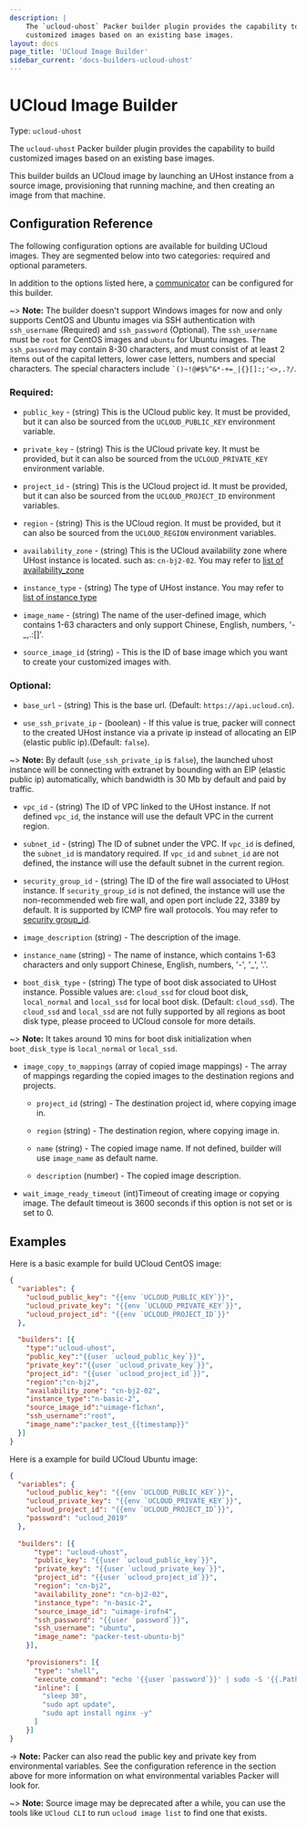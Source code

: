 ```yaml
---
description: |
    The `ucloud-uhost` Packer builder plugin provides the capability to build
    customized images based on an existing base images.
layout: docs
page_title: 'UCloud Image Builder'
sidebar_current: 'docs-builders-ucloud-uhost'
---
```


# UCloud Image Builder

Type: `ucloud-uhost`

The `ucloud-uhost` Packer builder plugin provides the capability to build
customized images based on an existing base images.

This builder builds an UCloud image by launching an UHost instance from a source image,
provisioning that running machine, and then creating an image from that machine.

## Configuration Reference

The following configuration options are available for building UCloud images. They are
segmented below into two categories: required and optional parameters.

In addition to the options listed here, a
[communicator](../templates/communicator.html) can be configured for this
builder.

\~&gt; **Note:** The builder doesn't support Windows images for now and only supports CentOS and Ubuntu images via SSH authentication with `ssh_username` (Required) and `ssh_password` (Optional).  The `ssh_username` must be `root` for CentOS images and `ubuntu` for Ubuntu images. The `ssh_password` may contain 8-30 characters, and must consist of at least 2 items out of the capital letters, lower case letters, numbers and special characters. The special characters include <code>`()~!@#$%^&*-+=_|{}\[]:;'<>,.?/</code>.

### Required:

-   `public_key` - (string) This is the UCloud public key. It must be provided, but it can also be sourced from the `UCLOUD_PUBLIC_KEY` environment variable.

-   `private_key` - (string) This is the UCloud private key. It must be provided, but it can also be sourced from the `UCLOUD_PRIVATE_KEY` environment variable.
  
-   `project_id` - (string) This is the UCloud project id. It must be provided, but it can also be sourced from the `UCLOUD_PROJECT_ID` environment variables.

-   `region` - (string) This is the UCloud region. It must be provided, but it can also be sourced from the `UCLOUD_REGION` environment variables.
  
-   `availability_zone` - (string) This is the UCloud availability zone where UHost instance is located. such as: `cn-bj2-02`. You may refer to [list of availability_zone](https://docs.ucloud.cn/api/summary/regionlist)

-   `instance_type` - (string) The type of UHost instance. You may refer to [list of instance type](https://docs.ucloud.cn/compute/terraform/specification/instance)

-   `image_name` - (string) The name of the user-defined image, which contains 1-63 characters and only support Chinese, English, numbers, '-_,.:[]'.

-   `source_image_id` (string) - This is the ID of base image which you want to create your customized images with.

### Optional:

- `base_url` - (string) This is the base url. (Default: `https://api.ucloud.cn`).

-   `use_ssh_private_ip` - (boolean) - If this value is true, packer will connect to the created UHost instance via a private ip instead of allocating an EIP (elastic public ip).(Default: `false`).

\~&gt; **Note:**  By default (`use_ssh_private_ip` is `false`), the launched uhost instance will be connecting with extranet by bounding with an EIP  (elastic public ip) automatically, which bandwidth is 30 Mb by default and paid by traffic.

-   `vpc_id` - (string) The ID of VPC linked to the UHost instance. If not defined `vpc_id`, the instance will use the default VPC in the current region.

-   `subnet_id` - (string) The ID of subnet under the VPC. If  `vpc_id` is defined, the `subnet_id` is mandatory required. If `vpc_id` and `subnet_id` are not defined, the instance will use the default subnet in the current region.

-   `security_group_id` - (string) The ID of the fire wall associated to UHost instance. If `security_group_id` is not defined, 
    the instance will use the non-recommended web fire wall, and open port include 22, 3389 by default. It is supported by ICMP fire wall protocols.
    You may refer to [security group_id](https://docs.ucloud.cn/network/firewall/firewall.html).

-   `image_description` (string) - The description of the image.

-   `instance_name` (string) -  The name of instance, which contains 1-63 characters and only support Chinese, English, numbers, '-', '_', '.'.

-   `boot_disk_type` - (string) The type of boot disk associated to UHost instance. 
    Possible values are: `cloud_ssd` for cloud boot disk, `local_normal` and `local_ssd` for local boot disk. (Default: `cloud_ssd`).
    The  `cloud_ssd` and `local_ssd` are not fully supported by all regions as boot disk type, please proceed to UCloud console for more details.

\~&gt; **Note:** It takes around 10 mins for boot disk initialization when `boot_disk_type` is `local_normal` or `local_ssd`.

-   `image_copy_to_mappings` (array of copied image mappings) - The array of mappings regarding the copied images to the destination regions and projects.
    -   `project_id` (string) - The destination project id, where copying image in.

    -   `region` (string) -  The destination region, where copying image in.

    -   `name` (string) - The copied image name. If not defined, builder will use `image_name` as default name.  

    -   `description` (number) - The copied image description.
    
- `wait_image_ready_timeout` (int)Timeout of creating image or copying image. The default timeout is 3600 seconds if this option is not set or is set to 0.

## Examples

Here is a basic example for build UCloud CentOS image:

``` json
{
  "variables": {
    "ucloud_public_key": "{{env `UCLOUD_PUBLIC_KEY`}}",
    "ucloud_private_key": "{{env `UCLOUD_PRIVATE_KEY`}}",
    "ucloud_project_id": "{{env `UCLOUD_PROJECT_ID`}}"
  },
  
  "builders": [{
    "type":"ucloud-uhost",
    "public_key":"{{user `ucloud_public_key`}}",
    "private_key":"{{user `ucloud_private_key`}}",
    "project_id": "{{user `ucloud_project_id`}}",
    "region":"cn-bj2",
    "availability_zone": "cn-bj2-02",
    "instance_type":"n-basic-2",
    "source_image_id":"uimage-f1chxn",
    "ssh_username":"root",
    "image_name":"packer_test_{{timestamp}}"
  }]
}
```

Here is a example for build UCloud Ubuntu image:

``` json
{
  "variables": {
    "ucloud_public_key": "{{env `UCLOUD_PUBLIC_KEY`}}",
    "ucloud_private_key": "{{env `UCLOUD_PRIVATE_KEY`}}",
    "ucloud_project_id": "{{env `UCLOUD_PROJECT_ID`}}",
    "password": "ucloud_2019"
  },
  
  "builders": [{
      "type": "ucloud-uhost",
      "public_key": "{{user `ucloud_public_key`}}",
      "private_key": "{{user `ucloud_private_key`}}",
      "project_id": "{{user `ucloud_project_id`}}",
      "region": "cn-bj2",
      "availability_zone": "cn-bj2-02",
      "instance_type": "n-basic-2",
      "source_image_id": "uimage-irofn4",
      "ssh_password": "{{user `password`}}",
      "ssh_username": "ubuntu",
      "image_name": "packer-test-ubuntu-bj"
    }],
  
    "provisioners": [{
      "type": "shell",
      "execute_command": "echo '{{user `password`}}' | sudo -S '{{.Path}}'",
      "inline": [
        "sleep 30",
        "sudo apt update",
        "sudo apt install nginx -y"
      ]
    }]
}
```

-&gt; **Note:** Packer can also read the public key and private key from
environmental variables. See the configuration reference in the section above
for more information on what environmental variables Packer will look for.

\~&gt; **Note:** Source image may be deprecated after a while, you can use the tools like `UCloud CLI` to run `ucloud image list` to find one that exists.
